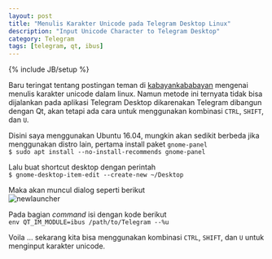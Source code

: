 ```yaml
---
layout: post
title: "Menulis Karakter Unicode pada Telegram Desktop Linux"
description: "Input Unicode Character to Telegram Desktop"
category: Telegram
tags: [telegram, qt, ibus]
---
```

{% include JB/setup %}  

Baru teringat tentang postingan teman di [kabayankababayan](https://rizaumami.github.io/2015/07/10/menulis-karakter-unicode-dalam-linux/) mengenai menulis karakter unicode 
dalam linux. Namun metode ini ternyata tidak bisa dijalankan pada aplikasi Telegram Desktop dikarenakan Telegram dibangun dengan Qt, akan tetapi ada cara untuk menggunakan 
kombinasi `CTRL`, `SHIFT`, dan `U`.  

Disini saya menggunakan Ubuntu 16.04, mungkin akan sedikit berbeda jika menggunakan distro lain, pertama install paket `gnome-panel`  
`$ sudo apt install --no-install-recommends gnome-panel`  

Lalu buat shortcut desktop dengan perintah  
`$ gnome-desktop-item-edit --create-new ~/Desktop`  

Maka akan muncul dialog seperti berikut  
<img src="{{ site.baseurl }}/img/newlauncher.png" class="img-responsive" alt="newlauncher">  

Pada bagian *command* isi dengan kode berikut  
`env QT_IM_MODULE=ibus /path/to/Telegram --%u`  

Voila ... sekarang kita bisa menggunakan kombinasi `CTRL`, `SHIFT`, dan `U` untuk menginput karakter unicode.  